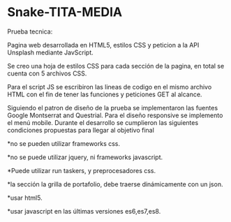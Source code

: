 # Snake-TITA-MEDIA

Prueba tecnica:

Pagina web desarrollada en HTML5, estilos CSS y peticion a la API Unsplash mediante JavScript.

Se creo una hoja de estilos CSS para cada sección de la pagina, en total se cuenta con 5 archivos CSS.

Para el script JS se escribiron las lineas de codigo en el mismo archivo HTML con el fin de tener
las funciones y peticiones GET al alcance.

Siguiendo el patron de diseño de la prueba se implementaron las fuentes Google Montserrat and Questrial.
Para el diseño responsive se implemento el menú mobile.
Durante el desarrollo se cumplieron las siguientes condiciones propuestas para llegar al objetivo final

*no se pueden utilizar frameworks css.

*no se puede utilizar jquery, ni frameworks javascript.

*Puede utilizar run taskers, y preprocesadores css.

*la sección la grilla de  portafolio, debe traerse dinámicamente con un json.

*usar html5.

*usar javascript en las últimas versiones es6,es7,es8.
